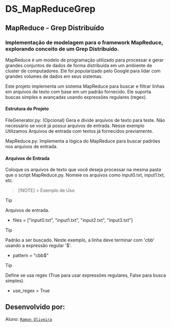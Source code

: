 # DS_MapReduceGrep

## MapReduce - Grep Distribuído

### Implementação de modelagem para o framework MapReduce, explorando conceito de um Grep Distribuído.

MapReduce é um modelo de programação utilizado para processar e gerar grandes conjuntos de dados de forma distribuída em um ambiente de cluster de computadores. Ele foi popularizado pelo Google para lidar com grandes volumes de dados em seus sistemas.

Este projeto implementa um sistema MapReduce para buscar e filtrar linhas em arquivos de texto com base em um padrão fornecido. Ele suporta buscas simples e avançadas usando expressões regulares (regex).

#### Estrutura do Projeto

FileGenerator.py: (Opcional) Gera e divide arquivos de texto para teste. Não necessário se você já possui arquivos de entrada. Nesse exemplo Utilizamos Arquivos de entrada com textos já fornecidos previamente.

MapReduce.py: Implementa a lógica do MapReduce para buscar padrões nos arquivos de entrada.

#### Arquivos de Entrada

Coloque os arquivos de texto que você deseja processar na mesma pasta que o script MapReduce.py. Nomeie os arquivos como input0.txt, input1.txt, etc.

> [!NOTE] > Exemplo de Uso

> [!TIP]
> Arquivos de entrada.

- files = ["input0.txt", "input1.txt", "input2.txt", "input3.txt"]

> [!TIP]
> Padrão a ser buscado. Neste exemplo, a linha deve terminar com 'cbb' usando a expressão regular '$'.

- pattern = "cbb$"

> [!TIP]
> Define se usa regex (True para usar expressões regulares, False para busca simples).

- use_regex = True

## **Desenvolvido por:**

Aluno: [`Ramon Oliveira`](https://github.com/raszz)

